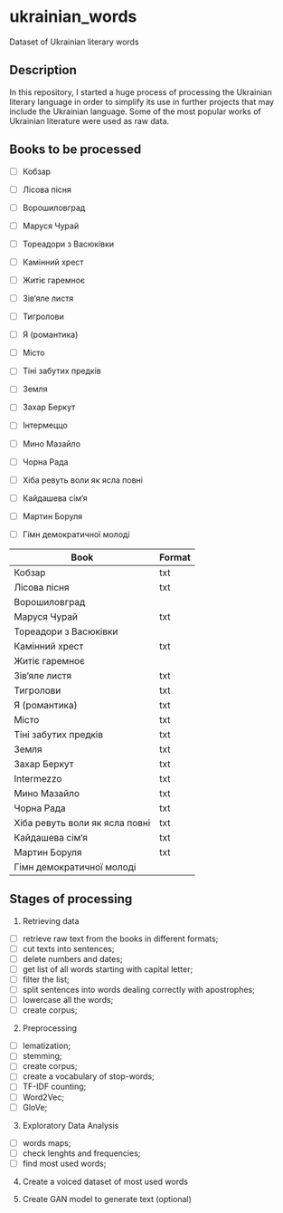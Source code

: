 # ukrainian_words
Dataset of Ukrainian literary words

## Description
In this repository, I started a huge process of processing the Ukrainian literary language in order to simplify its use in further projects that may include the Ukrainian language.
Some of the most popular works of Ukrainian literature were used as raw data.

## Books to be processed
- [ ] Кобзар
- [ ] Лісова пісня
- [ ] Ворошиловград
- [ ] Маруся Чурай
- [ ] Тореадори з Васюківки
- [ ] Камінний хрест
- [ ] Житіє гаремноє
- [ ] Зів‘яле листя
- [ ] Тигролови
- [ ] Я (романтика)
- [ ] Місто
- [ ] Тіні забутих предків
- [ ] Земля
- [ ] Захар Беркут
- [ ] Інтермеццо
- [ ] Мино Мазайло
- [ ] Чорна Рада
- [ ] Хіба ревуть воли як ясла повні
- [ ] Кайдашева сім‘я
- [ ] Мартин Боруля
- [ ] Гімн демократичної молоді


| Book | Format |
| ---- | ------ |
|Кобзар| txt |
|Лісова пісня| txt |
|Ворошиловград||
|Маруся Чурай| txt |
|Тореадори з Васюківки||
|Камінний хрест| txt |
|Житіє гаремноє||
|Зів‘яле листя| txt |
|Тигролови| txt |
|Я (романтика)| txt |
|Місто| txt |
|Тіні забутих предків| txt |
|Земля| txt |
|Захар Беркут| txt |
|Intermezzo| txt |
|Мино Мазайло| txt |
|Чорна Рада| txt |
|Хіба ревуть воли як ясла повні| txt |
|Кайдашева сім‘я| txt |
|Мартин Боруля| txt |
|Гімн демократичної молоді||


## Stages of processing

1. Retrieving data
- [ ] retrieve raw text from the books in different formats;
- [ ] cut texts into sentences;
- [ ] delete numbers and dates;
- [ ] get list of all words starting with capital letter;
- [ ] filter the list;
- [ ] split sentences into words dealing correctly with apostrophes;
- [ ] lowercase all the words;
- [ ] create corpus;

2. Preprocessing

- [ ] lematization;
- [ ] stemming;
- [ ] create corpus;
- [ ] create a vocabulary of stop-words;
- [ ] TF-IDF counting;
- [ ] Word2Vec;
- [ ] GloVe;

3. Exploratory Data Analysis

- [ ] words maps;
- [ ] check lenghts and frequencies;
- [ ] find most used words;

4. Create a voiced dataset of most used words

5. Create GAN model to generate text (optional)
